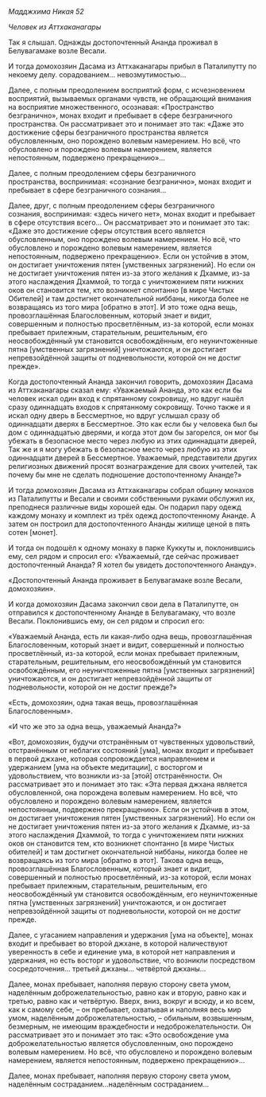 *Мадджхима Никая 52*

*Человек из Аттхаканагары*

Так я слышал\. Однажды достопочтенный Ананда проживал в Белувагамаке возле Весали\.

И тогда домохозяин Дасама из Аттхаканагары прибыл в Паталипутту по некоему делу\. сорадованием… невозмутимостью…     

Далее, с полным преодолением восприятий форм, с исчезновением восприятий, вызываемых органами чувств, не обращающий внимания на восприятие множественного, осознавая: «Пространство безгранично», монах входит и пребывает в сфере безграничного пространства\. Он рассматривает это и понимает это так: «Даже это достижение сферы безграничного пространства является обусловленным, оно порождено волевым намерением\. Но всё, что обусловлено и порождено волевым намерением, является непостоянным, подвержено прекращению»…  

Далее, с полным преодолением сферы безграничного пространства, воспринимая: «сознание безгранично», монах входит и пребывает в сфере безграничного сознания…     

Далее, друг, с полным преодолением сферы безграничного сознания, воспринимая: «здесь ничего нет», монах входит и пребывает в сфере отсутствия всего… Он рассматривает это и понимает это так: «Даже это достижение сферы отсутствия всего является обусловленным, оно порождено волевым намерением\. Но всё, что обусловлено и порождено волевым намерением, является непостоянным, подвержено прекращению»\. Если он устойчив в этом, он достигает уничтожения пятен \[умственных загрязнений\]\. Но если он не достигает уничтожения пятен из\-за этого желания к Дхамме, из\-за этого наслаждения Дхаммой, то тогда с уничтожением пяти нижних оков он становится тем, кто возникнет спонтанно \[в мире Чистых Обителей\] и там достигнет окончательной ниббаны, никогда более не возвращаясь из того мира \[обратно в этот\]\. И это тоже одна вещь, провозглашённая Благословенным, который знает и видит, совершенным и полностью просветлённым, из\-за которой, если монах пребывает прилежным, старательным, решительным, его неосвобождённый ум становится освобождённым, его неуничтоженные пятна \[умственных загрязнений\] уничтожаются, и он достигает непревзойдённой защиты от подневольности, которой он не достиг прежде»\.

Когда достопочтенный Ананда закончил говорить, домохозяин Дасама из Аттхаканагары сказал ему: «Уважаемый Ананда, это как если бы человек искал один вход к спрятанному сокровищу, но вдруг нашёл сразу одиннадцать входов к спрятанному сокровищу\. Точно также и я искал одну дверь в Бессмертное, но вдруг услышал сразу об одиннадцати дверях в Бессмертное\. Это как если бы у человека был бы дом с одиннадцатью дверями, и когда этот дом бы загорелся, он мог бы убежать в безопасное место через любую из этих одиннадцати дверей, Так же и я могу убежать в безопасное место через любую из этих одиннадцати дверей в Бессмертное\. Уважаемый, представители других религиозных движений просят вознаграждение для своих учителей, так почему бы мне не сделать подношение достопочтенному Ананде?»

И тогда домохозяин Дасама из Аттхаканагары собрал общину монахов из Паталипутты и Весали и своими собственными руками обслужил их, преподнеся различные виды хорошей еды\. Он подарил пару одежд каждому монаху и комплект из трёх одежд достопочтенному Ананде\. А затем он построил для достопочтенного Ананды жилище ценой в пять сотен \[монет\]\.

И тогда он подошёл к одному монаху в парке Куккуты и, поклонившись ему, сел рядом и спросил его: «Уважаемый, где сейчас проживает достопочтенный Ананда? Я хотел бы увидеть достопочтенного Ананду»\.

«Достопочтенный Ананда проживает в Белувагамаке возле Весали, домохозяин»\.

И когда домохозяин Дасама закончил свои дела в Паталипутте, он отправился к достопочтенному Ананде в Белувагамаку, что возле Весали\. Поклонившись ему, он сел рядом и спросил его:

«Уважаемый Ананда, есть ли какая\-либо одна вещь, провозглашённая Благословенным, который знает и видит, совершенный и полностью просветлённый, из\-за которой, если монах пребывает прилежным, старательным, решительным, его неосвобождённый ум становится освобождённым, его неуничтоженные пятна \[умственных загрязнений\] уничтожаются, и он достигает непревзойдённой защиты от подневольности, которой он не достиг прежде?»

«Есть, домохозяин, одна такая вещь, провозглашённая Благословенным»\.

«И что же это за одна вещь, уважаемый Ананда?»

«Вот, домохозяин, будучи отстранённым от чувственных удовольствий, отстранённым от неблагих состояний \[ума\], монах входит и пребывает в первой джхане, которая сопровождается направлением и удержанием \[ума на объекте медитации\], с восторгом и удовольствием, что возникли из\-за \[этой\] отстранённости\. Он рассматривает это и понимает это так: «Эта первая джхана является обусловленной, она порождена волевым намерением\. Но всё, что обусловлено и порождено волевым намерением, является непостоянным, подвержено прекращению»\. Если он устойчив в этом, он достигает уничтожения пятен \[умственных загрязнений\]\. Но если он не достигает уничтожения пятен из\-за этого желания к Дхамме, из\-за этого наслаждения Дхаммой, то тогда с уничтожением пяти нижних оков он становится тем, кто возникнет спонтанно \[в мире Чистых обителей\]  и там достигнет окончательной ниббаны, никогда более не возвращаясь из того мира \[обратно в этот\]\. Такова одна вещь, провозглашённая Благословенным, который знает и видит, совершенный и полностью просветлённый, из\-за которой, если монах пребывает прилежным, старательным, решительным, его неосвобождённый ум становится освобождённым, его неуничтоженные пятна \[умственных загрязнений\] уничтожаются, и он достигает непревзойдённой защиты от подневольности, которой он не достиг прежде\.

Далее, с угасанием направления и удержания \[ума на объекте\], монах входит и пребывает во второй джхане, в которой наличествуют уверенность в себе и единение ума, в которой нет направления и удержания, но есть восторг и удовольствие, что возникли посредством сосредоточения…    третьей джханы…    четвёртой джханы…   

Далее, монах пребывает, наполняя первую сторону света умом, наделённым доброжелательностью, равно как и вторую, равно как и третью, равно как и четвёртую\. Вверх, вниз, вокруг и всюду, и ко всем, как к самому себе, – он пребывает, охватывая и наполняя весь мир умом, наделённым доброжелательностью, – обильным, возвышенным, безмерным, не имеющим враждебности и недоброжелательности\. Он рассматривает это и понимает это так: «Это освобождение ума доброжелательностью является обусловленным, оно порождено волевым намерением\. Но всё, что обусловлено и порождено волевым намерением, является непостоянным, подвержено прекращению»…  

Далее, монах пребывает, наполняя первую сторону света умом, наделённым состраданием…наделённым состраданием…
